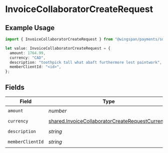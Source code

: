 # InvoiceCollaboratorCreateRequest

## Example Usage

```typescript
import { InvoiceCollaboratorCreateRequest } from "@wingspan/payments/sdk/models/shared";

let value: InvoiceCollaboratorCreateRequest = {
  amount: 1764.99,
  currency: "CAD",
  description: "toothpick tall what abaft furthermore lest paintwork",
  memberClientId: "<id>",
};
```

## Fields

| Field                                                                                                                     | Type                                                                                                                      | Required                                                                                                                  | Description                                                                                                               |
| ------------------------------------------------------------------------------------------------------------------------- | ------------------------------------------------------------------------------------------------------------------------- | ------------------------------------------------------------------------------------------------------------------------- | ------------------------------------------------------------------------------------------------------------------------- |
| `amount`                                                                                                                  | *number*                                                                                                                  | :heavy_check_mark:                                                                                                        | N/A                                                                                                                       |
| `currency`                                                                                                                | [shared.InvoiceCollaboratorCreateRequestCurrency](../../../sdk/models/shared/invoicecollaboratorcreaterequestcurrency.md) | :heavy_check_mark:                                                                                                        | N/A                                                                                                                       |
| `description`                                                                                                             | *string*                                                                                                                  | :heavy_check_mark:                                                                                                        | N/A                                                                                                                       |
| `memberClientId`                                                                                                          | *string*                                                                                                                  | :heavy_check_mark:                                                                                                        | N/A                                                                                                                       |